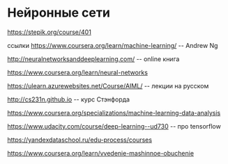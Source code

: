Нейронные сети
==============

https://stepik.org/course/401

ссылки
https://www.coursera.org/learn/machine-learning/ -- Andrew Ng

http://neuralnetworksanddeeplearning.com/ -- online книга

https://www.coursera.org/learn/neural-networks

https://ulearn.azurewebsites.net/Course/AIML/ -- лекции на русском

http://cs231n.github.io -- курс Стэнфорда

https://www.coursera.org/specializations/machine-learning-data-analysis

https://www.udacity.com/course/deep-learning--ud730 -- про tensorflow

https://yandexdataschool.ru/edu-process/courses

https://www.coursera.org/learn/vvedenie-mashinnoe-obuchenie
